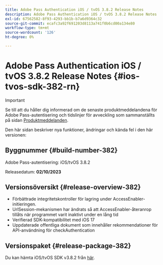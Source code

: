 ```yaml
---
title: Adobe Pass Authentication iOS / tvOS 3.8.2 Release Notes
description: Adobe Pass Authentication iOS / tvOS 3.8.2 Release Notes
exl-id: 67562582-8f93-4293-bb1b-b7a6d9364c32
source-git-commit: ecafc3a92f691203d8113a741f0b6cd00a134e80
workflow-type: tm+mt
source-wordcount: '126'
ht-degree: 0%

---
```


# Adobe Pass Authentication iOS / tvOS 3.8.2 Release Notes {#ios-tvos-sdk-382-rn}

>[!IMPORTANT]
>
> Se till att du håller dig informerad om de senaste produktmeddelandena för Adobe Pass-autentisering och tidslinjer för avveckling som sammanställts på sidan [Produktmeddelanden](/help/authentication/product-announcements.md).

Den här sidan beskriver nya funktioner, ändringar och kända fel i den här versionen:

## Byggnummer {#build-number-382}

Adobe Pass-autentisering: iOS/tvOS 3.8.2

Releasedatum: **02/10/2023**

## Versionsöversikt {#release-overview-382}

* Förbättrade integritetskontroller för lagring under AccessEnabler-initieringen.
* UrlSession-mekanismen har ändrats så att AccessEnabler-återanrop tillåts när programmet varit inaktivt under en lång tid
* Verifierad SDK-kompatibilitet med iOS 17
* Uppdaterade offentliga dokument som innehåller rekommendationer för API-användning för checkAuthentication

## Versionspaket {#release-package-382}

Du kan hämta iOS/tvOS SDK v3.8.2 från [här](https://tve.zendesk.com/hc/en-us/articles/204963209-iOS-tvOS-Native-AccessEnabler-Library).

